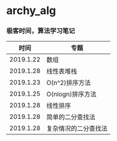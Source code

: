 # archy_alg

### 极客时间，算法学习笔记

|时间|专题|
|---|----|
|2019.1.22|数组|
|2019.1.28|线性表堆栈|
|2019.1.23|O(n^2)排序方法|
|2019.1.25|O(nlogn)排序方法|
|2019.1.28|线性排序|
|2019.1.28|简单的二分查找法|
|2019.1.28|复杂情况的二分查找法|
